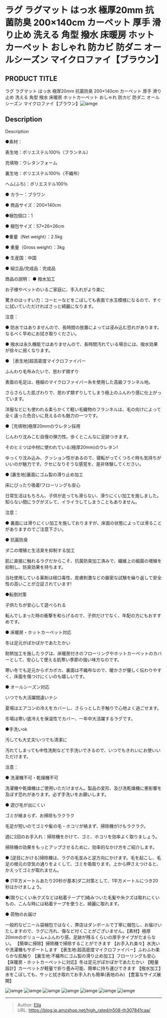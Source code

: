 # ラグ ラグマット はっ水 極厚20mm 抗菌防臭 200×140cm カーペット 厚手 滑り止め 洗える 角型 撥水 床暖房 ホットカーペット おしゃれ 防カビ 防ダニ オールシーズン マイクロファイ【ブラウン】


## PRODUCT TITLE 

ラグ ラグマット はっ水 極厚20mm 抗菌防臭 200×140cm カーペット 厚手 滑り止め 洗える 角型 撥水 床暖房 ホットカーペット おしゃれ 防カビ 防ダニ オールシーズン マイクロファイ【ブラウン】![iamge](https://b2bfiles1.gigab2b.cn/image/wkseller/304/rug_difan_brown/20200908_7af01307ee4c6bd0ce905d1b3efc5d01.jpg)

## Description

Description

●素材：

表生地：ポリエステル100％（フランネル）

充填物：ウレタンフォーム

裏生地：ポリエステル100％（不織布）

ヘム(ふち)：ポリエステル100％

● カラー：ブラワン

● 商品サイズ：200×140cm

●梱包個口：1

● 梱包サイズ：57×26×26cm

●重量（Net weight）：2.5kg

● 重量（Gross weight）：3kg

● 生産国：中国

● 組立品/完成品：完成品

商品の説明：
● 撥水加工

お子様やペットのいるご家庭に、手入れがより楽に


驚きのはっすい力：コーヒーなどをこぼしても表面で水玉模様になるので、すぐに拭いていただければさっと綺麗になります。


注意：

● 防水ではありませんので、長時間の放置によっては浸み込む恐れがあります。なるべく早めにお拭き取りください。

● 撥水は永久機能ではありませんので、長時間汚れている場合には、撥水効果が徐々に弱くなります。



● ［表生地]超高密度マイクロファイバー　

ふんわり毛布みたいで、思わず頬ずり


表面の毛足は、極細のマイクロファイバー糸を使用した高級フランネル地。

さらさらした肌ざわりで、思わず類ずりしてしまう極上のふんわり感に仕上がっています。

洋服などにも使われる柔らかくて軽い毛織物のフランネルは、毛の向けによって全く違った色合いに見えるのも魅力の一つです。


●［充填物]極厚20mmのウレタン採用　

じんわり沈みこむ自慢の弾力性。歩くとこんなに足跡つきます。

そのヒミツは中材に使われている(極厚20mm)のウレタン!

ゆっくり沈み込み、クッション性があるので、寝転がってくつろぐ時も気持ちがいいのが魅力です。クセになりそうな感覚を、是非体験してください。


● [裏生地]裏面にゴム製の滑り止め加工

床にぴったり吸着!フローリングも安心


日常生活はもちろん、子供が走っても滑らない、滑りにくい加工を施しました。知らない間にラグがズレて、イライラしてしまうこともありません。


注意：

● 裏面には滑りにくい加工を施しておりますが、床面の状態によっては滑ることがありますのでご注意下さい。


● 抗菌防臭

ダ二の増殖と生活臭を抑制する加工


肌に直接に触れるラグだからこそ、抗菌防臭加工済みで、繊維上の細菌の増殖を抑制し、防臭効果を持ちます。


当社使用している薬剤は経口毒性、皮膚刺激などの厳密な試験を繰り返して安全性の高いことが立証されています!


●転倒対策

子供たちが安心して遊べられる


転んでしまった時の衝撃を和らげるので、子供だけでなく、年配の方にもおすすめです。


● 床暖房・ホットカーペット対応

冬は足元がぽかぽかであたたかい


耐熱加工を施したラグは、床暖房付きのフローリングやホットカーペットのカバーとして、安心して使える肌寒い季節の強い味方なのです。

寒い冬でも足元からポカポカ、裏面は不織布なので、暖かさが優しく伝わりやすく、床面を傷つけにくいのも嬉しいです。


● オールシーズン対応

いつでも大活躍間違いナシ


夏場はエアコンの冷えをカバーし、さらっとした手触りで心地よく過ごせます。

冬場は寒い底冷えを保温性でカバー、一年中大活躍するラグです。


●手洗いok

汚しても大丈夫!いつでも清潔に


汚れてしまっても中性洗剤などで手洗いできるので、いつでもきれいにお使いいただけます。


注意：

● 洗濯機不可・乾燥機不可

洗濯機や乾燥機はご使用いただけません。製品の変形、及び洗乾燥機に悪影響を及ぼす恐れがあります。必ず手洗いをお願いします。



● 遊び毛が出にくい

ゴミが絡まらず、お掃除もラクラク


毛足が短いのでゴミや髪の毛・ホコリが絡まず、掃除機がけもラクラク。


週に2回のお手入れ：掃除機をかけて、ゴミ、ホコリを効率よく取りましょう。

掃除機の効果をもっとアップさせるために、効率的なかけ方をご紹介します。


● [逆目にかける]掃除機は、ラグの毛並みと逆方向にかけます。毛を起こし、毛足の根元の空気の通りをよくして、ゴミを吸取ります。上から押さえつけると、かえってゴミが取れません。

● [1平方メートルあたり20秒が基本]ダ二対策として、1平方メートルにつき20秒はかけましょう。

●[取りにくい糸クズなどは粘着テープで]絡みついた毛髪や糸クズは取れにくいもの、こんな時には粘着テープを使うと、綺麗に取れます。


● 荷物のお届け

一般的なピニール袋梱包ではなく、弊店はダンボールで丁寧に梱包し、お届けいたしますので、ラグに汚れ、傷など付くことがございません。【素材】極厚20mmのボリューム×ふんわり感。足跡が残るくらいの厚手タイプがたまらない。
【簡単に掃除】掃除機で掃除することができます
【お手入れ楽々】水洗いや洗濯機もサポートします
【表生地:超高密度マイクロファイバー】ふわふわ柔らかな肌触り
【裏生地:不織布にゴム製の滑り止め加工】フローリングも安心
【床暖房・ホットカーペットに対応】冬は足元がぽかぽかであたたかい
【軽量設計】カーペットが軽量で折り畳み可能、簡単に持ち運びできます
【撥水加工】水をこぼしても、サッと拭き取れてお手入れも簡単(表地のみ)
【豊富なサイズ展開】

![iamge](https://b2bfiles1.gigab2b.cn/image/wkseller/304/rug_difan_brown/20200908_423d5db29bc15eddaa56f1ffbbe69107.jpg)
![iamge](https://b2bfiles1.gigab2b.cn/image/wkseller/304/rug_difan_brown/20200908_068c574448c6b212bb7e88646df0704b.jpg)
![iamge](https://b2bfiles1.gigab2b.cn/image/wkseller/304/rug_difan_brown/20200908_8a109e6d65b7903b64f56c1f86bcbffb.JPG)
![iamge](https://b2bfiles1.gigab2b.cn/image/wkseller/304/rug_difan_brown/20200908_917fcae435f0d7cd9e95b9c5acfb8ecf.JPG)
![iamge](https://b2bfiles1.gigab2b.cn/image/wkseller/304/rug_difan_brown/20200908_986e6d2cf0e6727347ddb47ea4a9f3d3.jpg)
![iamge](https://b2bfiles1.gigab2b.cn/image/wkseller/304/rug_difan_brown/20200908_9b28dcdc17df7c658c978c1c1d96894c.jpg)
![iamge](https://b2bfiles1.gigab2b.cn/image/wkseller/304/rug_difan_brown/20200908_a7fb35a06403e362fd801f99fd55db95.jpg)


---

> Author: [Ella](https://blog.jp.amzshop.net/)  
> URL: https://blog.jp.amzshop.net/high_rated/n508-th307841caa/  

